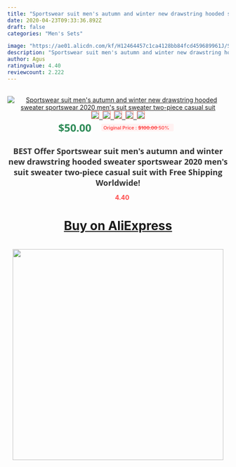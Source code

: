 ```yaml
---
title: "Sportswear suit men's autumn and winter new drawstring hooded sweater sportswear 2020 men's suit sweater two-piece casual suit"
date: 2020-04-23T09:33:36.892Z
draft: false
categories: "Men's Sets"

image: "https://ae01.alicdn.com/kf/H12464457c1ca4128bb84fcd459689961J/Sportswear-suit-men-s-autumn-and-winter-new-drawstring-hooded-sweater-sportswear-2020-men-s-suit.jpg"
description: "Sportswear suit men's autumn and winter new drawstring hooded sweater sportswear 2020 men's suit sweater two-piece casual suit"
author: Agus
ratingvalue: 4.40
reviewcount: 2.222
---
```

<br>
<div style="text-align: center;">
<a href="https://s.click.aliexpress.com/e/_AE6a4H" target="_blank" rel="nofollow noopener noreferrer"><img alt="Sportswear suit men's autumn and winter new drawstring hooded sweater sportswear 2020 men's suit sweater two-piece casual suit" class="magnifier-image" src="https://ae01.alicdn.com/kf/H12464457c1ca4128bb84fcd459689961J/Sportswear-suit-men-s-autumn-and-winter-new-drawstring-hooded-sweater-sportswear-2020-men-s-suit.jpg_640x640.jpg">
<br>
<img style="border:1px solid salmon" src="https://ae01.alicdn.com/kf/H12464457c1ca4128bb84fcd459689961J/Sportswear-suit-men-s-autumn-and-winter-new-drawstring-hooded-sweater-sportswear-2020-men-s-suit.jpg_120x120.jpg">&nbsp;&nbsp;<img style="border:1px solid salmon" src="https://ae01.alicdn.com/kf/H9fd151f5b6e34757aaf49b3a7a65d3da6/Sportswear-suit-men-s-autumn-and-winter-new-drawstring-hooded-sweater-sportswear-2020-men-s-suit.jpg_120x120.jpg">&nbsp;&nbsp;<img style="border:1px solid salmon" src="https://ae01.alicdn.com/kf/H14735bf1c3664e54a05f6971ed85cbe8o/Sportswear-suit-men-s-autumn-and-winter-new-drawstring-hooded-sweater-sportswear-2020-men-s-suit.jpg_120x120.jpg">&nbsp;&nbsp;<img style="border:1px solid salmon" src="_120x120.jpg">&nbsp;&nbsp;<img style="border:1px solid salmon" src="https://ae01.alicdn.com/kf/H7b14cd99bf6e457cb9663433e9c56ebcb/Sportswear-suit-men-s-autumn-and-winter-new-drawstring-hooded-sweater-sportswear-2020-men-s-suit.jpg_120x120.jpg"></a></div><br0>
<div style="text-align: center;"><span style="background-color: white; border: 0px; box-sizing: border-box; color: seagreen; display: inline-block; font-family: &quot;open sans&quot; , &quot;arial&quot; , &quot;helvetica&quot; , sans-serif , &quot;heiti&quot;; font-size: 24px; font-stretch: inherit; font-weight: 700; line-height: inherit; margin: 0px 10px 0px 0px; padding: 0px; vertical-align: middle;">$50.00 </span>
<span style="background: rgb(255 , 241 , 241); border-radius: 3px; border: 0px; box-sizing: border-box; color: #ff4747; display: inline-block; font-family: inherit; font-size: 12px; font-stretch: inherit; font-style: inherit; font-variant: inherit; font-weight: 600; line-height: inherit; margin: 0px; padding: 2px 5px; transform: scale(0.9); vertical-align: middle;">Original Price : <b style="text-decoration: line-through;">$100.00 </b> 50%&nbsp;&nbsp;</span></div>
<h1 style="color: #333333; display: inline-block; font-family: &quot;open sans&quot; , &quot;arial&quot; , &quot;helvetica&quot; , sans-serif , &quot;heiti&quot;; font-size: 18px; font-stretch: inherit; font-weight: 700; text-align: center;">BEST Offer Sportswear suit men's autumn and winter new drawstring hooded sweater sportswear 2020 men's suit sweater two-piece casual suit with Free Shipping Worldwide!</h1>
<div style="color: #ff4747; text-align: center;">
<img src="https://4.bp.blogspot.com/-M0ZcTcb-5uY/XleCXlxnR4I/AAAAAAAAAEc/OrjgMkXV1oMQFaCRZj5HQwOCBcu3w1FegCPcBGAYYCw/s1600/star.png" style="height: 15px;">&nbsp;<b>4.40</b></div>
<div class="button_cont" align="center"><a class="buynow_a" href="https://s.click.aliexpress.com/e/_AE6a4H" target="_blank" rel="nofollow noopener noreferrer"><H1>Buy on AliExpress</H1></a></div><br>
<div class="separator" style="clear: both; text-align: center;">
<img src="https://lh3.googleusercontent.com/-pTy5HemUv9M/XlePHvY0dAI/AAAAAAAAAE4/0nX5iRUoIWY8eMW9Dpxeirr157OZliDIgCLcBGAsYHQ/s1600/badge.gif" width="480">
</div>

